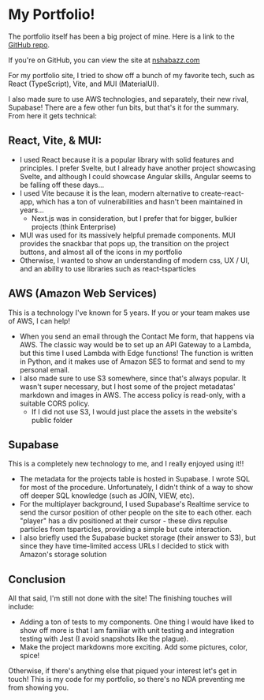 # My Portfolio!

The portfolio itself has been a big project of mine. Here is a link to the [GitHub repo](https://github.com/lilacsnacc/lilacsnacc.github.io).

If you're on GitHub, you can view the site at [nshabazz.com](nshabazz.com)

For my portfolio site, I tried to show off a bunch of my favorite tech, such as React (TypeScript), Vite, and MUI (MaterialUI).

I also made sure to use AWS technologies, and separately, their new rival, Supabase! There are a few other fun bits, but that's it for the summary. From here it gets technical:

## React, Vite, & MUI:

- I used React because it is a popular library with solid features and principles. I prefer Svelte, but I already have another project showcasing Svelte, and although I could showcase Angular skills, Angular seems to be falling off these days...
- I used Vite because it is the lean, modern alternative to create-react-app, which has a ton of vulnerabilities and hasn't been maintained in years...
  - Next.js was in consideration, but I prefer that for bigger, bulkier projects (think Enterprise)
- MUI was used for its massively helpful premade components. MUI provides the snackbar that pops up, the transition on the project buttons, and almost all of the icons in my portfolio
- Otherwise, I wanted to show an understanding of modern css, UX / UI, and an ability to use libraries such as react-tsparticles

## AWS (Amazon Web Services)

This is a technology I've known for 5 years. If you or your team makes use of AWS, I can help!

- When you send an email through the Contact Me form, that happens via AWS. The classic way would be to set up an API Gateway to a Lambda, but this time I used Lambda with Edge functions! The function is written in Python, and it makes use of Amazon SES to format and send to my personal email.
- I also made sure to use S3 somewhere, since that's always popular. It wasn't super necessary, but I host some of the project metadatas' markdown and images in AWS. The access policy is read-only, with a suitable CORS policy.
  - If I did not use S3, I would just place the assets in the website's public folder

## Supabase

This is a completely new technology to me, and I really enjoyed using it!!

- The metadata for the projects table is hosted in Supabase. I wrote SQL for most of the procedure. Unfortunately, I didn't think of a way to show off deeper SQL knowledge (such as JOIN, VIEW, etc).
- For the multiplayer background, I used Supabase's Realtime service to send the cursor position of other people on the site to each other. each "player" has a div positioned at their cursor - these divs repulse particles from tsparticles, providing a simple but cute interaction.
- I also briefly used the Supabase bucket storage (their answer to S3), but since they have time-limited access URLs I decided to stick with Amazon's storage solution

## Conclusion

All that said, I'm still not done with the site! The finishing touches will include:

- Adding a ton of tests to my components. One thing I would have liked to show off more is that I am familiar with unit testing and integration testing with Jest (I avoid snapshots like the plague).
- Make the project markdowns more exciting. Add some pictures, color, spice!

Otherwise, if there's anything else that piqued your interest let's get in touch! This is my code for my portfolio, so there's no NDA preventing me from showing you.
